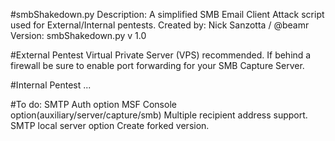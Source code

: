 #smbShakedown.py
    Description: A simplified SMB Email Client Attack script used for External/Internal pentests.
    Created by: Nick Sanzotta / @beamr
    Version: smbShakedown.py v 1.0

#External Pentest
    Virtual Private Server (VPS) recommended.
    If behind a firewall be sure to enable port forwarding for your SMB Capture Server.

#Internal Pentest
     ...


#To do:
    SMTP Auth option
    MSF Console option(auxiliary/server/capture/smb)
    Multiple recipient address support.
    SMTP local server option
     Create forked version.
